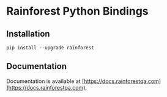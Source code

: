 # Rainforest Python Bindings



## Installation

```
pip install --upgrade rainforest
```

## Documentation

Documentation is available at [https://docs.rainforestqa.com](https://docs.rainforestqa.com).
